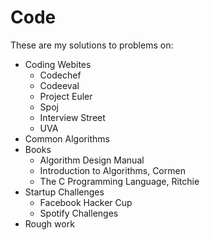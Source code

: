 # Code

These are my solutions to problems on:

- Coding Webites 
    - Codechef
    - Codeeval
    - Project Euler
    - Spoj
    - Interview Street
    - UVA
- Common Algorithms
- Books
    - Algorithm Design Manual
    - Introduction to Algorithms, Cormen
    - The C Programming Language, Ritchie
- Startup Challenges
    - Facebook Hacker Cup
    - Spotify Challenges
- Rough work
